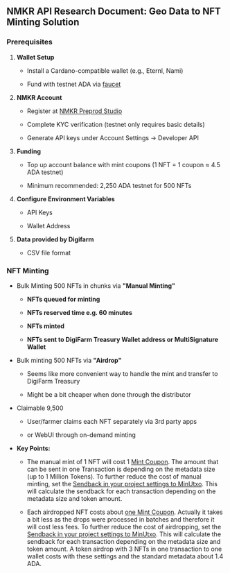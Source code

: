NMKR API Research Document: Geo Data to NFT Minting Solution
------------------------------------------------------------

### Prerequisites

1.  **Wallet Setup**

    -   Install a Cardano-compatible wallet (e.g., Eternl, Nami)

    -   Fund with testnet ADA via [faucet](https://docs.cardano.org/cardano-testnets/tools/faucet "https://docs.cardano.org/cardano-testnets/tools/faucet")

2.  **NMKR Account**

    -   Register at [NMKR Preprod Studio](https://studio.preprod.nmkr.io/ "https://studio.preprod.nmkr.io/")

    -   Complete KYC verification (testnet only requires basic details)

    -   Generate API keys under Account Settings → Developer API

3.  **Funding**

    -   Top up account balance with mint coupons (1 NFT = 1 coupon ≈ 4.5 ADA testnet)

    -   Minimum recommended: 2,250 ADA testnet for 500 NFTs

4.  **Configure Environment Variables**

    -   API Keys

    -   Wallet Address

5.  **Data provided by Digifarm**

    -   CSV file format


### NFT Minting

-   Bulk Minting 500 NFTs in chunks via **"Manual Minting"**

    -   **NFTs queued for minting**

    -   **NFTs reserved time e.g. 60 minutes**

    -   **NFTs minted**

    -   **NFTs sent to DigiFarm Treasury Wallet address or MultiSignature Wallet**

-   Bulk minting 500 NFTs via **"Airdrop"**

    -   Seems like more convenient way to handle the mint and transfer to DigiFarm Treasury

    -   Might be a bit cheaper when done through the distributor

-   Claimable 9,500

    -   User/farmer claims each NFT separately via 3rd party apps

    -   or WebUI through on-demand minting

-   **Key Points:**

    -   The manual mint of 1 NFT will cost 1 [Mint Coupon](https://docs.nmkr.io/nmkr-studio/account/mint-coupons "https://docs.nmkr.io/nmkr-studio/account/mint-coupons"). The amount that can be sent in one Transaction is depending on the metadata size (up to 1 Million Tokens). To further reduce the cost of manual minting, set the [Sendback in your project settings to MinUtxo](https://docs.nmkr.io/nmkr-studio/project/edit#sendback-to-customer "https://docs.nmkr.io/nmkr-studio/project/edit#sendback-to-customer"). This will calculate the sendback for each transaction depending on the metadata size and token amount.

    -   Each airdropped NFT costs about [one Mint Coupon](https://docs.nmkr.io/nmkr-studio/account/mint-coupons "https://docs.nmkr.io/nmkr-studio/account/mint-coupons"). Actually it takes a bit less as the drops were processed in batches and therefore it will cost less fees. To further reduce the cost of airdropping, set the [Sendback in your project settings to MinUtxo](https://docs.nmkr.io/nmkr-studio/project/edit#sendback-to-customer "https://docs.nmkr.io/nmkr-studio/project/edit#sendback-to-customer"). This will calculate the sendback for each transaction depending on the metadata size and token amount. A token airdrop with 3 NFTs in one transaction to one wallet costs with these settings and the standard metadata about 1.4 ADA.